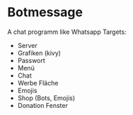 # Botmessage
A chat programm like Whatsapp
Targets:
- Server
- Grafiken (kivy)
- Passwort 
- Menü
- Chat
- Werbe Fläche
- Emojis
- Shop (Bots, Emojis)
- Donation Fenster
